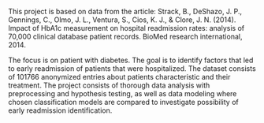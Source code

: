﻿This project is based on data from the article:
Strack, B., DeShazo, J. P., Gennings, C., Olmo, J. L., Ventura, S., Cios, K. J., & Clore, J. N. (2014). Impact of HbA1c measurement on hospital readmission rates: analysis of 70,000 clinical database patient records. BioMed research international, 2014.
 
The focus is on patient with diabetes.
The goal is to identify factors that led to early readmission of patients that were hospitalized.
The dataset consists of 101766 anonymized entries about patients characteristic and their treatment.
The project consists of thorough data analysis with preprocessing and hypothesis testing, as well as data modeling where chosen classification models are compared to investigate possibility of early readmission identification.
